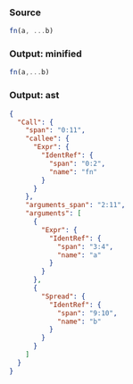 ### Source
```js parse:expr
fn(a, ...b)
```

### Output: minified
```js
fn(a,...b)
```

### Output: ast
```json
{
  "Call": {
    "span": "0:11",
    "callee": {
      "Expr": {
        "IdentRef": {
          "span": "0:2",
          "name": "fn"
        }
      }
    },
    "arguments_span": "2:11",
    "arguments": [
      {
        "Expr": {
          "IdentRef": {
            "span": "3:4",
            "name": "a"
          }
        }
      },
      {
        "Spread": {
          "IdentRef": {
            "span": "9:10",
            "name": "b"
          }
        }
      }
    ]
  }
}
```

